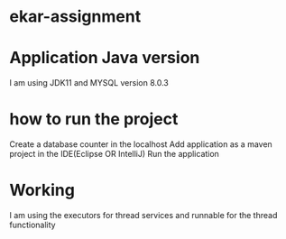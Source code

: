 # ekar-assignment
# Application Java version
I am using JDK11 and MYSQL version 8.0.3

# how to run the project
Create a database counter in the localhost
Add application as a maven project in the IDE(Eclipse OR IntelliJ)
Run the application

# Working 
I am using the executors for thread services and runnable for the thread functionality
